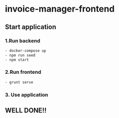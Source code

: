# invoice-manager-frontend


## Start application

### 1.Run backend
```sh
- docker-compose up
- npm run seed
- npm start
```


### 2.Run frontend

```sh
- grunt serve
```

### 3. Use application

## WELL DONE!!
